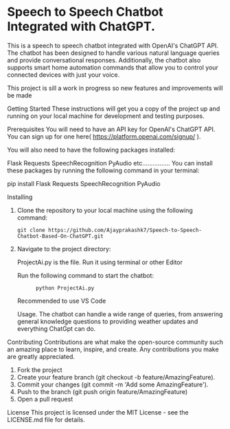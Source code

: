 # Speech to Speech Chatbot Integrated with ChatGPT.
This is a speech to speech chatbot integrated with OpenAI's ChatGPT API. The chatbot has been designed to handle various natural language queries and provide conversational responses. Additionally, the chatbot also supports smart home automation commands that allow you to control your connected devices with just your voice.

This project is sill a work in progress so new features and improvements will be made

Getting Started
These instructions will get you a copy of the project up and running on your local machine for development and testing purposes.

Prerequisites
You will need to have an API key for OpenAI's ChatGPT API. You can sign up for one here( https://platform.openai.com/signup/ ).

You will also need to have the following packages installed:

Flask
Requests
SpeechRecognition
PyAudio
   etc................
You can install these packages by running the following command in your terminal:

pip install Flask Requests SpeechRecognition PyAudio


Installing
  
  1. Clone the repository to your local machine using the following command:
   
         git clone https://github.com/Ajayprakashk7/Speech-to-Speech-Chatbot-Based-On-ChatGPT.git
     
  2. Navigate to the project directory:
    
     ProjectAi.py is the file. Run it using terminal or other Editor
     
     Run the following command to start the chatbot:
     
               python ProjectAi.py
             
             
     Recommended to use VS Code
     
     Usage.
The chatbot can handle a wide range of queries, from answering general knowledge questions to providing weather updates and everything ChatGpt can do.

Contributing
     Contributions are what make the open-source community such an amazing place to learn, inspire, and create. Any contributions you make are greatly     appreciated.

   1. Fork the project
   2. Create your feature branch (git checkout -b feature/AmazingFeature).  
   3. Commit your changes (git commit -m 'Add some AmazingFeature').
   4. Push to the branch (git push origin feature/AmazingFeature)
   5. Open a pull request
   
   
   License
This project is licensed under the MIT License - see the LICENSE.md file for details.




